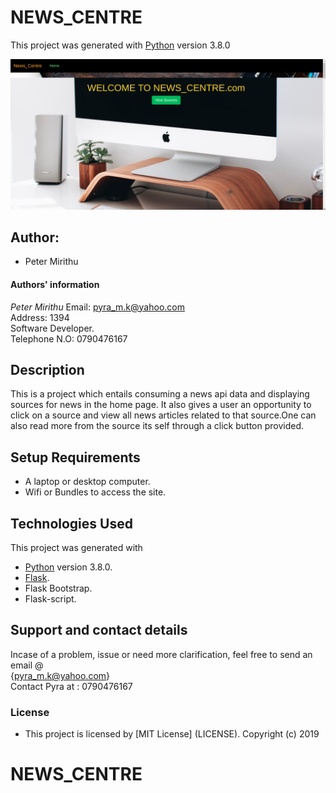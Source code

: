# NEWS_CENTRE

This project was generated with [Python](https://www.python.org/) version 3.8.0 <br>

![picture](./news_app/static/images/news.png)

## Author: 
  * Peter Mirithu 

#### Authors' information
*Peter Mirithu*
    Email: pyra_m.k@yahoo.com <br>
    Address: 1394 <br>
    Software Developer.<br>
    Telephone N.O: 0790476167          
## Description
 This is a project which entails consuming a news api data and displaying sources for news in the home page. It also gives a user an opportunity to click on a source and view all news articles related to that source.One can also read more from the source its self through a click button provided.

## Setup Requirements
* A laptop or desktop computer.
* Wifi or Bundles to access the site.

## Technologies Used
  This project was generated with
  * [Python](https://www.python.org/) version 3.8.0. 
  * [Flask](https://www.fullstackpython.com/flask.html).
  * Flask Bootstrap.
  * Flask-script.



 ## Support and contact details
 Incase of a problem, issue or need more clarification, feel free to send an email @<br> {pyra_m.k@yahoo.com}<br>
 Contact Pyra at : 0790476167

 ### License
* This project is licensed by [MIT License] (LICENSE).
  Copyright (c) 2019 
  
# NEWS_CENTRE